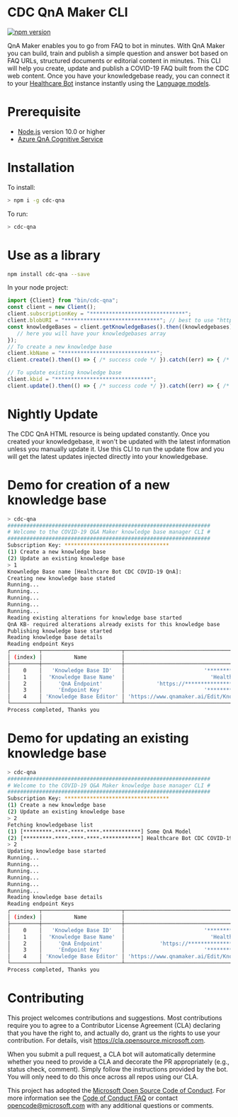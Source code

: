 # CDC QnA Maker CLI
[![npm version](https://badge.fury.io/js/cdc-qna.svg)](https://badge.fury.io/js/cdc-qna)

QnA Maker enables you to go from FAQ to bot in minutes. With QnA Maker you can build, train and publish a simple question and answer bot based on FAQ URLs, structured documents or editorial content in minutes.
This CLI will help you create, update and publish a COVID-19 FAQ built from the CDC web content.
Once you have your knowledgebase ready, you can connect it to your [Healthcare Bot](https://docs.microsoft.com/en-us/HealthBot/) instance instantly using the [Language models](https://docs.microsoft.com/en-us/HealthBot/language_models).
  
# Prerequisite

- [Node.js](https://nodejs.org/) version 10.0 or higher
- [Azure QnA Cognitive Service](https://azure.microsoft.com/en-us/services/cognitive-services/qna-maker/)

# Installation
To install:
```bash
> npm i -g cdc-qna
```

To run:
```bash
> cdc-qna
```

# Use as a library
```bash
npm install cdc-qna --save
```

In your node project:
```js
import {Client} from "bin/cdc-qna";
const client = new Client();
client.subscriptionKey = "******************************";
client.blobURI = "******************************"; // best to use "https://hastoragedevops.blob.core.windows.net/public/cdc_covid19_qna.html"
const knowledgeBases = client.getKnowledgeBases().then((knowledgebases) => {
   // here you will have your knowledgebases array
});
// To create a new knowledge base
client.kbName = "******************************";
client.create().then(() => { /* success code */ }).catch((err) => { /* failure code */ });

// To update existing knowledge base
client.kbid = "******************************";
client.update().then(() => { /* success code */ }).catch((err) => { /* failure code */ });
```

# Nightly Update
The CDC QnA HTML resource is being updated constantly.
Once you created your knowledgebase, it won't be updated with the latest information unless you manually update it.
Use this CLI to run the update flow and you will get the latest updates injected directly into your knowledgebase. 

# Demo for creation of a new knowledge base
```bash
> cdc-qna
################################################################
# Welcome to the COVID-19 Q&A Maker knowledge base manager CLI #
################################################################
Subscription Key: *********************************
(1) Create a new knowledge base
(2) Update an existing knowledge base
> 1
Knownledge Base name [Healthcare Bot CDC COVID-19 QnA]: 
Creating new knowledge base stated
Running...
Running...
Running...
Running...
Running...
Reading existing alterations for knowledge base started
QnA KB- required alterations already exists for this knowledge base
Publishing knowledge base started
Reading knowledge base details
Reading endpoint Keys
┌─────────┬─────────────────────────┬────────────────────────────────────────────────────────────────────────────────────────┐
│ (index) │          Name           │                                         Value                                          │
├─────────┼─────────────────────────┼────────────────────────────────────────────────────────────────────────────────────────┤
│    0    │   'Knowledge Base ID'   │                         '*********-****-****-****-************'                        │
│    1    │  'Knowledge Base Name'  │                           'Healthcare Bot CDC COVID-19 QnA'                            │
│    2    │     'QnA Endpoint'      │          'https://************************************************/qnamaker'           │
│    3    │     'Endpoint Key'      │                         '*************-****-****-************'                         │
│    4    │ 'Knowledge Base Editor' │ 'https://www.qnamaker.ai/Edit/KnowledgeBase?kbId=************************************' │
└─────────┴─────────────────────────┴────────────────────────────────────────────────────────────────────────────────────────┘
Process completed, Thanks you

```

# Demo for updating an existing knowledge base
```bash
> cdc-qna
################################################################
# Welcome to the COVID-19 Q&A Maker knowledge base manager CLI #
################################################################
Subscription Key: *********************************
(1) Create a new knowledge base
(2) Update an existing knowledge base
> 2
Fetching knowledgebase list
(1) [*********-****-****-****-************] Some QnA Model
(2) [*********-****-****-****-************] Healthcare Bot CDC COVID-19 QnA
> 2
Updating knowledge base started
Running...
Running...
Running...
Running...
Running...
Running...
Reading knowledge base details
Reading endpoint Keys
┌─────────┬─────────────────────────┬────────────────────────────────────────────────────────────────────────────────────────┐
│ (index) │          Name           │                                         Value                                          │
├─────────┼─────────────────────────┼────────────────────────────────────────────────────────────────────────────────────────┤
│    0    │   'Knowledge Base ID'   │                         '*********-****-****-****-************'                        │
│    1    │  'Knowledge Base Name'  │                           'Healthcare Bot CDC COVID-19 QnA'                            │
│    2    │     'QnA Endpoint'      │           'https://************************************************/qnamaker'          │
│    3    │     'Endpoint Key'      │                         '*************-****-****-************'                         │
│    4    │ 'Knowledge Base Editor' │ 'https://www.qnamaker.ai/Edit/KnowledgeBase?kbId=************************************' │
└─────────┴─────────────────────────┴────────────────────────────────────────────────────────────────────────────────────────┘
Process completed, Thanks you
```

# Contributing

This project welcomes contributions and suggestions.  Most contributions require you to agree to a
Contributor License Agreement (CLA) declaring that you have the right to, and actually do, grant us
the rights to use your contribution. For details, visit https://cla.opensource.microsoft.com.

When you submit a pull request, a CLA bot will automatically determine whether you need to provide
a CLA and decorate the PR appropriately (e.g., status check, comment). Simply follow the instructions
provided by the bot. You will only need to do this once across all repos using our CLA.

This project has adopted the [Microsoft Open Source Code of Conduct](https://opensource.microsoft.com/codeofconduct/).
For more information see the [Code of Conduct FAQ](https://opensource.microsoft.com/codeofconduct/faq/) or
contact [opencode@microsoft.com](mailto:opencode@microsoft.com) with any additional questions or comments.
